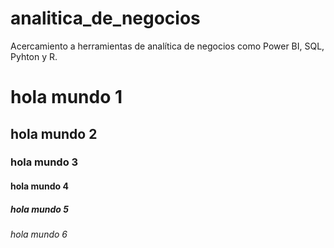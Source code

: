 # analitica_de_negocios
Acercamiento a herramientas de analítica de negocios como Power BI, SQL, Pyhton y R.

# hola mundo 1
## hola mundo 2
### hola mundo 3
#### hola mundo 4
##### hola mundo 5
###### hola mundo 6
